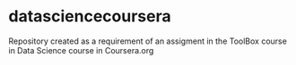datasciencecoursera
===================

Repository created as a requirement of an assigment in the ToolBox course in Data Science course in Coursera.org
